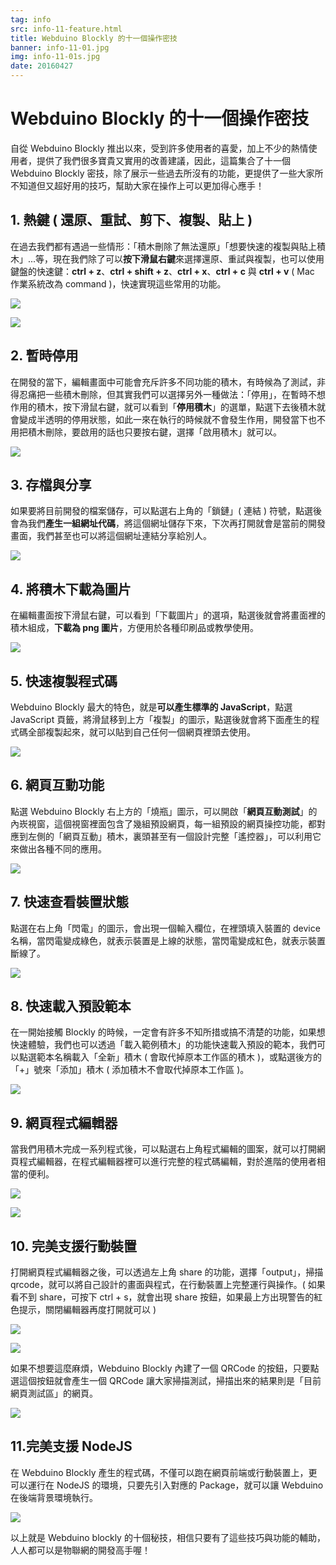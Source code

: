 ```yaml
---
tag: info
src: info-11-feature.html
title: Webduino Blockly 的十一個操作密技
banner: info-11-01.jpg
img: info-11-01s.jpg
date: 20160427
---
```


<!-- @@master  = ../../_layout.html-->

<!-- @@block  =  meta-->

<title>Webduino Blockly 的十一個操作密技 :::: Webduino = Web × Arduino</title>

<meta name="description" content="自從 Webduino Blockly 推出以來，受到許多使用者的喜愛，不少熱情的使用者提供了相當實用的改善建議，這篇集合了十個 Webduino Blockly 密技，幫助大家在操作上可以更加得心應手！">

<meta itemprop="description" content="自從 Webduino Blockly 推出以來，受到許多使用者的喜愛，不少熱情的使用者提供了相當實用的改善建議，這篇集合了十個 Webduino Blockly 密技，幫助大家在操作上可以更加得心應手！">

<meta property="og:description" content="自從 Webduino Blockly 推出以來，受到許多使用者的喜愛，不少熱情的使用者提供了相當實用的改善建議，這篇集合了十個 Webduino Blockly 密技，幫助大家在操作上可以更加得心應手！">

<meta property="og:title" content="Webduino Blockly 的十一個操作密技" >

<meta property="og:url" content="https://webduino.io/tutorials/info-11-feature.html">

<meta property="og:image" content="https://webduino.io/img/tutorials/info-11-01s.jpg">

<meta itemprop="image" content="https://webduino.io/img/tutorials/info-11-01s.jpg">

<include src="../_include-tutorials.html"></include>

<!-- @@close-->

<!-- @@block  =  preAndNext-->

<include src="../_include-tutorials-content.html"></include>

<!-- @@close-->



<!-- @@block  =  tutorials-->
# Webduino Blockly 的十一個操作密技

自從 Webduino Blockly 推出以來，受到許多使用者的喜愛，加上不少的熱情使用者，提供了我們很多寶貴又實用的改善建議，因此，這篇集合了十一個 Webduino Blockly 密技，除了展示一些過去所沒有的功能，更提供了一些大家所不知道但又超好用的技巧，幫助大家在操作上可以更加得心應手！

## 1. 熱鍵 ( 還原、重試、剪下、複製、貼上 )

在過去我們都有遇過一些情形：「積木刪除了無法還原」「想要快速的複製與貼上積木」...等，現在我們除了可以**按下滑鼠右鍵**來選擇還原、重試與複製，也可以使用鍵盤的快速鍵：**ctrl + z**、**ctrl + shift + z**、**ctrl + x**、**ctrl + c** 與 **ctrl + v** ( Mac 作業系統改為 command )，快速實現這些常用的功能。

![](../img/tutorials/info-11-02.jpg)

![](../img/tutorials/info-11-03.jpg)

## 2. 暫時停用

在開發的當下，編輯畫面中可能會充斥許多不同功能的積木，有時候為了測試，非得忍痛把一些積木刪除，但其實我們可以選擇另外一種做法：「停用」，在暫時不想作用的積木，按下滑鼠右鍵，就可以看到「**停用積木**」的選單，點選下去後積木就會變成半透明的停用狀態，如此一來在執行的時候就不會發生作用，開發當下也不用把積木刪除，要啟用的話也只要按右鍵，選擇「啟用積木」就可以。

![](../img/tutorials/info-11-04.jpg)

## 3. 存檔與分享

如果要將目前開發的檔案儲存，可以點選右上角的「鎖鏈」( 連結 ) 符號，點選後會為我們**產生一組網址代碼**，將這個網址儲存下來，下次再打開就會是當前的開發畫面，我們甚至也可以將這個網址連結分享給別人。

![](../img/tutorials/info-11-05.jpg)

## 4. 將積木下載為圖片

在編輯畫面按下滑鼠右鍵，可以看到「下載圖片」的選項，點選後就會將畫面裡的積木組成，**下載為 png 圖片**，方便用於各種印刷品或教學使用。

![](../img/tutorials/info-11-06.jpg)

## 5. 快速複製程式碼

Webduino Blockly 最大的特色，就是**可以產生標準的 JavaScript**，點選 JavaScript 頁籤，將滑鼠移到上方「複製」的圖示，點選後就會將下面產生的程式碼全部複製起來，就可以貼到自己任何一個網頁裡頭去使用。

![](../img/tutorials/info-11-07.jpg)

## 6. 網頁互動功能

點選 Webduino Blockly 右上方的「燒瓶」圖示，可以開啟「**網頁互動測試**」的內崁視窗，這個視窗裡面包含了幾組預設網頁，每一組預設的網頁操控功能，都對應到左側的「網頁互動」積木，裏頭甚至有一個設計完整「遙控器」，可以利用它來做出各種不同的應用。

![](../img/tutorials/info-11-08.jpg)

## 7. 快速查看裝置狀態

點選在右上角「閃電」的圖示，會出現一個輸入欄位，在裡頭填入裝置的 device 名稱，當閃電變成綠色，就表示裝置是上線的狀態，當閃電變成紅色，就表示裝置斷線了。

![](../img/tutorials/info-11-09.jpg)

## 8. 快速載入預設範本

在一開始接觸 Blockly 的時候，一定會有許多不知所措或搞不清楚的功能，如果想快速體驗，我們也可以透過「載入範例積木」的功能快速載入預設的範本，我們可以點選範本名稱載入「全新」積木 ( 會取代掉原本工作區的積木 )，或點選後方的「+」號來「添加」積木 ( 添加積木不會取代掉原本工作區 )。

![](../img/tutorials/info-11-16.jpg)

## 9. 網頁程式編輯器

當我們用積木完成一系列程式後，可以點選右上角程式編輯的圖案，就可以打開網頁程式編輯器，在程式編輯器裡可以進行完整的程式碼編輯，對於進階的使用者相當的便利。

![](../img/tutorials/info-11-10.jpg)

![](../img/tutorials/info-11-11.jpg)

## 10. 完美支援行動裝置

打開網頁程式編輯器之後，可以透過左上角 share 的功能，選擇「output」，掃描 qrcode，就可以將自己設計的畫面與程式，在行動裝置上完整運行與操作。( 如果看不到 share，可按下 ctrl + s，就會出現 share 按鈕，如果最上方出現警告的紅色提示，關閉編輯器再度打開就可以 )

![](../img/tutorials/info-11-12.jpg)

![](../img/tutorials/info-11-13.jpg)

如果不想要這麼麻煩，Webduino Blockly 內建了一個 QRCode 的按鈕，只要點選這個按鈕就會產生一個 QRCode 讓大家掃描測試，掃描出來的結果則是「目前網頁測試區」的網頁。

![](../img/tutorials/info-11-15.jpg)


## 11.完美支援 NodeJS

在 Webduino Blockly 產生的程式碼，不僅可以跑在網頁前端或行動裝置上，更可以運行在 NodeJS 的環境，只要先引入對應的 Package，就可以讓 Webduino 在後端背景環境執行。

![](../img/tutorials/info-11-14.jpg)

以上就是 Webduino blockly 的十個秘技，相信只要有了這些技巧與功能的輔助，人人都可以是物聯網的開發高手喔！



<!-- @@close-->